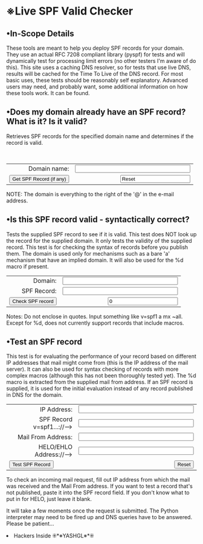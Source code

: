 <html>
<head>
<link rel="stylesheet" type="text/css" href="style.css" media="screen" />
</head>
<body>
<div id="header">
<h1> ※Live SPF Valid Checker  </h1>
 <div id="menu">
  <ul id="nav">
  </ul>
 </div>
</div>
<div id="content">
<div id="right">
<h2> •In-Scope Details </h2>
<p>These tools are meant to help you deploy SPF records for your domain. They use an actual RFC 7208 compliant library (pyspf) for tests and will dynamically test for processing limit errors (no other testers I'm aware of do this). This site uses a caching DNS resolver, so for tests that use live DNS, results will be cached for the Time To Live of the DNS record. For most basic uses, these tests should be reasonably self explanatory. Advanced users may need, and probably want, some additional information on how these tools work. It can be found.</p>
<h2> •Does my domain already have an SPF record? What is it? Is it valid? </h2>

<p>Retrieves SPF records for the specified domain name and determines if the record is valid.</p>

<br>
<form method="post" action="https://www.kitterman.com/spf/getspf3.py">
<input type="hidden" name="serial" value="fred12">
<table border="0" width="460">
<tbody>
<tr>
<td align="right">Domain name: </td>
<td> <input name="domain" size="35" type="text"></td>
</tr>
<tr>
<td> <input value="Get SPF Record (if any)" type="submit"></td>
<td align="right"> <input value="Reset" type="Rest"></td>
</tr>
</tbody>
</table>
</form>
<p>NOTE: The domain is everything to the right of the '@' in the e-mail
address.</p>
<h2> •Is this SPF record valid - syntactically correct? </h2>
<p>Tests the supplied SPF record to see if it is valid. This test
does NOT look up the record for the supplied domain. It only
tests the validity of the supplied record. This test is for
checking the syntax of records before you publish them. The
domain is used only for mechanisms such as a bare 'a' mechanism that
have an implied domain. It will also be used for the %d macro if
present.</p>

<form method="post" action="https://www.github.com/Cyberxpert1">
<table border="0" width="460">
<tbody>
<tr>
<td align="right">Domain: </td>
<td> <input name="domain" size="35" type="text"></td>
</tr>
<tr>
<td align="right">SPF Record: </td>
<td> <input name="record" size="35" type="text"></td>
</tr>
<tr>
<td> <input value= "Check SPF record" type="submit"></td>
<td align="right"> <input value="0" type="0"></td>
</tr>
</tbody>
</table>
</form>

<p>Notes: Do not enclose in quotes. Input something like v=spf1 a mx
~all.<br>Except for %d, does not currently support records that include macros.
</p>
<p></p>
<h2> •Test an SPF record </h2>
<p>This test is for evaluating the performance
of your record based on different IP addresses that mail might come
from (this is the IP address of the mail server). It can also be
used for syntax checking of records with more complex macros (although
this has not been thoroughly tested yet). The %d macro is
extracted from the supplied mail from address. If an SPF record
is supplied, it is used for the initial evaluation instead of any
record published in DNS for the domain.</p>
<form method="post" action="ttps://www.github.com/Cyberxpert1">
<table border="0" width="460">
<tbody>
<tr>
<td align="right">IP Address: </td>
<td> <input name="ip" size="35" type="text"></td>
</tr>
<tr>
<td align="right">SPF Record v=spf1...://--&gt; <br>
</td>
<td> <input name="record" size="35" type="text"></td>
</tr>
<tr>
<td align="right">Mail From Address: </td>
<td> <input name="mfrom" size="35" type="text"></td>
</tr>
<tr>
<td align="right">HELO/EHLO Address://--&gt; <br>
</td>
<td> <input name="helo" size="35" type="text"></td>
</tr>
<tr>
<td> <input value="Test SPF Record" type="submit"></td>
<td align="right"> <input value="Reset" type="reset"></td>
</tr>
</tbody>
</table>
</form>

<p>To check an incoming mail request, fill out IP address from which
the mail was received and the Mail From address. If you want to test a
record that's not published, paste it into the SPF record field. If you
don't know what to put in for HELO, just leave it blank.<br>
</p>
<p>It will take a few moments once
the request is submitted. The Python interpreter may need to be fired
up and DNS queries have to be answered. Please be patient...</p>
</div>
		
<li> Hackers Inside ⁜*※YASHGL※*⁜ </li>
